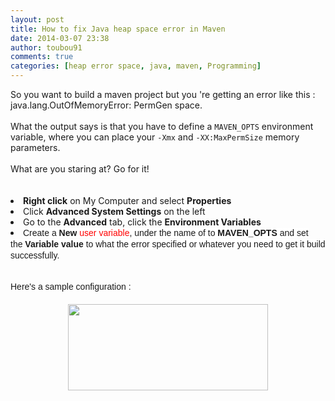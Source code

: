 ```yaml
---
layout: post
title: How to fix Java heap space error in Maven
date: 2014-03-07 23:38
author: toubou91
comments: true
categories: [heap error space, java, maven, Programming]
---
```

<div dir="ltr" style="text-align:left;">So you want to build a maven project but you 're getting an error like this : java.lang.OutOfMemoryError: PermGen space.<br /><br />What the output says is that you have to define a <code>MAVEN_OPTS</code> environment variable, where you can place your <code>-Xmx</code> and <code>-XX:MaxPermSize</code> memory parameters.<br /><br />What are you staring at? Go for it!<br /><br /><br /><li style="border:0;font-size:14px;margin:0;padding:0;vertical-align:baseline;"><strong style="border:0;margin:0;padding:0;vertical-align:baseline;">Right click</strong> on My Computer and select <strong style="border:0;margin:0;padding:0;vertical-align:baseline;">Properties</strong></li><li style="border:0;font-size:14px;margin:0;padding:0;vertical-align:baseline;">Click <strong style="border:0;margin:0;padding:0;vertical-align:baseline;">Advanced System Settings</strong> on the left</li><li style="border:0;font-size:14px;margin:0;padding:0;vertical-align:baseline;">Go to the <strong style="border:0;margin:0;padding:0;vertical-align:baseline;">Advanced</strong> tab, <span style="border:0;margin:0;padding:0;vertical-align:baseline;">click</span> the <strong style="border:0;margin:0;padding:0;vertical-align:baseline;">Environment Variables</strong></li><li style="border:0;font-size:14px;margin:0;padding:0;vertical-align:baseline;"><span style="background-color:white;font-family:Arial, 'Liberation Sans', 'DejaVu Sans', sans-serif;line-height:17.804800033569px;">Create a </span><strong style="background-color:white;border:0;font-family:Arial, 'Liberation Sans', 'DejaVu Sans', sans-serif;line-height:17.804800033569px;margin:0;padding:0;vertical-align:baseline;">New</strong><span style="background-color:white;font-family:Arial, 'Liberation Sans', 'DejaVu Sans', sans-serif;line-height:17.804800033569px;"> <span style="color:red;">user</span> <span style="color:red;">variable</span>, under the name of</span><span style="background-color:white;font-family:Arial, 'Liberation Sans', 'DejaVu Sans', sans-serif;line-height:17.804800033569px;"> to <b>MAVEN_OPTS</b> and set the </span><strong style="background-color:white;border:0;font-family:Arial, 'Liberation Sans', 'DejaVu Sans', sans-serif;line-height:17.804800033569px;margin:0;padding:0;vertical-align:baseline;">Variable value </strong><span style="background-color:white;font-family:Arial, 'Liberation Sans', 'DejaVu Sans', sans-serif;line-height:17.804800033569px;">to what the error specified or whatever you need to get it build successfully.</span></li><span style="font-family:Arial, Liberation Sans, DejaVu Sans, sans-serif;"><span style="font-size:14px;line-height:17.804800033569px;"><br /></span></span><br /><div><span style="font-family:Arial, Liberation Sans, DejaVu Sans, sans-serif;"><span style="font-size:14px;line-height:17.804800033569px;">Here's a sample configuration :</span></span><br /><span style="font-family:Arial, Liberation Sans, DejaVu Sans, sans-serif;"><span style="font-size:14px;line-height:17.804800033569px;"><br /></span></span></div><div class="separator" style="clear:both;text-align:center;"><a href="http://snag.gy/nHNjz.jpg" style="margin-left:1em;margin-right:1em;"><img border="0" src="http://snag.gy/nHNjz.jpg" height="138" width="320" /></a></div><div><span style="font-family:Arial, Liberation Sans, DejaVu Sans, sans-serif;"><span style="font-size:14px;line-height:17.804800033569px;"><br /></span></span></div></div>
